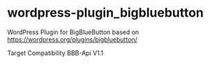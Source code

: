 # wordpress-plugin_bigbluebutton
WordPress Plugin for BigBlueButton based on https://wordpress.org/plugins/bigbluebutton/

Target Compatibility BBB-Api V1.1
